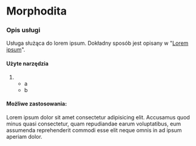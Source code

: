 # Morphodita

### Opis usługi

Usługa służąca do lorem ipsum. Dokładny sposób jest opisany w "[Lorem ipsum](https://wiki.js.org/about)".

#### Użyte narzędzia

1.  - a
    - b

#### Możliwe zastosowania:

Lorem ipsum dolor sit amet consectetur adipisicing elit. Accusamus quod minus quasi consectetur, quam repudiandae earum voluptatibus, eum assumenda reprehenderit commodi esse elit neque omnis in ad ipsum aperiam dolor.
